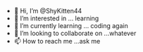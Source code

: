 - 👋 Hi, I’m @ShyKitten44
- 👀 I’m interested in ... learning
- 🌱 I’m currently learning ... coding again
- 💞️ I’m looking to collaborate on ...whatever
- 📫 How to reach me ...ask me

<!---
ShyKitten44/ShyKitten44 is a ✨ special ✨ repository because its `README.md` (this file) appears on your GitHub profile.
You can click the Preview link to take a look at your changes.
--->

